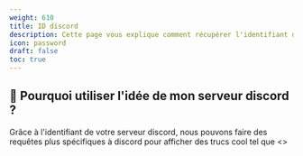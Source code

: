 ```yaml
---
weight: 610
title: ID discord
description: Cette page vous explique comment récupérer l'identifiant de votre serveur disvord pour l'ajouter à la configuration de votre site devloweb
icon: password
draft: false
toc: true
---
```

## 🧭 Pourquoi utiliser l'idée de mon serveur discord ?
Grâce à l'identifiant de votre serveur discord, nous pouvons faire des requêtes plus spécifiques à discord pour afficher des trucs cool tel que <>